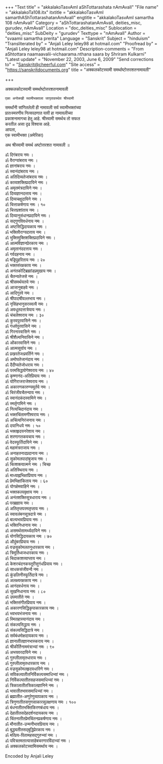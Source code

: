 +++
"Text title" = "akkalakoTasvAmI aShTottarashata nAmAvalI"
"File name" = "akkalakoTa108.itx"
itxtitle = "akkalakoTasvAmI samarthAShTottarashatanAmAvalI"
engtitle = "akkalakoTasvAmI samartha 108 nAmAvalI"
Category = "aShTottarashatanAmAvalI, deities_misc, gurudev, nAmAvalI"
Location = "doc_deities_misc"
Sublocation = "deities_misc"
SubDeity = "gurudev"
Texttype = "nAmAvalI"
Author = "svaamii samartha prerita"
Language = "Sanskrit"
Subject = "hinduism"
"Transliterated by" = "Anjali Leley leley98 at hotmail.com"
"Proofread by" = "Anjali Leley leley98 at hotmail.com"
Description-comments = "From aShtottara naamaavalii-vichaarama.nthana saara by Shriram Kulkarni"
"Latest update" = "November 22, 2003, June 6, 2009"
"Send corrections to" = "Sanskrit@cheerful.com"
"Site access" = "https://sanskritdocuments.org"
title = "अक्कलकोटस्वामी समर्थाष्टोत्तरशतनामावली"

+++
  
 अक्कलकोटस्वामी समर्थाष्टोत्तरशतनामावली   
  
    एका अनोळखी स्वामीभक्ताला जागृतावस्थेत श्रीस्वामी  
समर्थांनी सांगितलेली ही नामावली सर्व स्वामीभक्तांच्या  
प्रातःस्मरणीय नित्यपठणात यावी हा नामावलीच्या  
प्रकाशनामागचा हेतू आहे. श्रीस्वामी समर्थच तो सफल  
करतील असा दृढ विश्वास आहे.  
          आपला,  
      एक स्वामीभक्त (अमेरिका)  
  
  
  
अथ श्रीस्वामी समर्थ अष्टोत्तरशत नामावली ॥  
  
ॐ दिगंबराय नमः ।  
ॐ वैराग्यांबराय नमः ।  
ॐ ज्ञानांबराय नमः ।  
ॐ स्वानंदांबराय नमः ।  
ॐ अतिदिव्यतेजांबराय नमः ।  
ॐ काव्यशक्तिप्रदायिने नमः ।  
ॐ अमृतमंत्रदायिने नमः ।  
ॐ दिव्यज्ञानदत्ताय नमः ।  
ॐ दिव्यचक्षुदायिने नमः ।  
ॐ चित्ताकर्षणाय नमः । १०  
ॐ चित्तप्रशांताय नमः ।  
ॐ दिव्यानुसंधानप्रदायिने नमः ।  
ॐ सद्गुणविवर्धनाय नमः ।  
ॐ अष्टसिद्धिदायकाय नमः ।  
ॐ भक्तिवैराग्यदत्ताय नमः ।  
ॐ भुक्तिमुक्तिशक्तिप्रदायिने नमः ।  
ॐ आत्मविज्ञानप्रेरकाय नमः ।  
ॐ अमृतानंददत्ताय नमः ।  
ॐ गर्वदहनाय नमः ।  
ॐ षड्रिपुहरिताय नमः । २०  
ॐ भक्तसंरक्षकाय नमः ।  
ॐ अनंतकोटिब्रह्मांडप्रमुखाय नमः ।  
ॐ चैतन्यतेजसे नमः ।  
ॐ श्रीसमर्थयतये नमः ।  
ॐ आजानुबाहवे नमः ।  
ॐ आदिगुरवे नमः ।  
ॐ श्रीपादश्रीवल्लभाय नमः ।  
ॐ नृसिंहभानुसरस्वत्यै नमः ।  
ॐ अवधूतदत्तात्रेयाय नमः ।  
ॐ चंचलेश्वराय नमः । ३०  
ॐ कुरवपुरवासिने नमः ।  
ॐ गंधर्वपुरवासिने नमः ।  
ॐ गिरनारवासिने नमः ।  
ॐ श्रीशैल्यनिवासिने नमः ।  
ॐ ओंकारवासिने नमः ।  
ॐ आत्मसूर्याय नमः ।  
ॐ प्रखरतेजःप्रवर्तिने नमः ।  
ॐ अमोघतेजानंदाय नमः ।  
ॐ दैदीप्यतेजोधराय नमः ।  
ॐ परमसिद्धयोगेश्वराय नमः । ४०  
ॐ कृष्णानंद-अतिप्रियाय नमः ।  
ॐ योगिराजराजेश्वराय नमः ।  
ॐ अकारणकारुण्यमूर्तये नमः ।  
ॐ चिरंजीवचैतन्याय नमः ।  
ॐ स्वानंदकंदस्वामिने नमः ।  
ॐ स्मर्तृगामिने नमः ।  
ॐ नित्यचिदानंदाय नमः ।  
ॐ भक्तचिंतामणीश्वराय नमः ।  
ॐ अचिंत्यनिरंजनाय नमः ।  
ॐ दयानिधये नमः । ५०  
ॐ भक्तहृदयनरेशाय नमः ।  
ॐ शरणागतकवचाय नमः ।  
ॐ वेदस्फूर्तिदायिने नमः ।  
ॐ महामंत्रराजाय नमः ।  
ॐ अनाहतनादप्रदानाय नमः ।  
ॐ सुकोमलपादांबुजाय नमः ।  
ॐ चित्शक्त्यात्मने नमः । चिच्छ  
ॐ अतिस्थिराय नमः ।  
ॐ माध्याह्नभिक्षाप्रियाय नमः ।  
ॐ प्रेमभिक्षांकिताय नमः । ६०  
ॐ योगक्षेमवाहिने नमः ।  
ॐ भक्तकल्पवृक्षाय नमः ।  
ॐ अनंतशक्तिसूत्रधाराय नमः ।  
ॐ परब्रह्माय नमः ।  
ॐ अतितृप्तपरमतृप्ताय नमः ।  
ॐ स्वावलंबनसूत्रदात्रे नमः ।  
ॐ बाल्यभावप्रियाय नमः ।  
ॐ भक्तिनिधानाय नमः ।  
ॐ असमर्थसामर्थ्यदायिने नमः ।  
ॐ योगसिद्धिदायकाय नमः । ७०  
ॐ औदुंबरप्रियाय नमः ।  
ॐ वज्रसुकोमलतनुधारकाय नमः ।  
ॐ त्रिमूर्तिध्वजधारकाय नमः ।  
ॐ चिदाकाशव्याप्ताय नमः ।  
ॐ केशरचंदनकस्तूरीसुगंधप्रियाय नमः ।  
ॐ साधकसंजीवन्यै नमः ।  
ॐ कुंडलिनीस्फूर्तिदात्रे नमः ।  
ॐ अलक्ष्यरक्षकाय नमः ।  
ॐ आनंदवर्धनाय नमः ।  
ॐ सुखनिधानाय नमः । ८०  
ॐ उपमातीते नमः ।  
ॐ भक्तिसंगीतप्रियाय नमः ।  
ॐ अकारणसिद्धिकृपाकारकाय नमः ।  
ॐ भवभयभंजनाय नमः ।  
ॐ स्मितहास्यानंदाय नमः ।  
ॐ संकल्पसिद्धाय नमः ।  
ॐ संकल्पसिद्धिदात्रे नमः ।  
ॐ सर्वबंधमोक्षदायकाय नमः ।  
ॐ ज्ञानातीतज्ञानभास्कराय नमः ।  
ॐ श्रीकीर्तिनाममंत्राभ्यां नमः । ९०  
ॐ अभयवरदायिने नमः ।  
ॐ गुरुलीलामृतधाराय नमः ।  
ॐ गुरुलीलामृतधारकाय नमः ।  
ॐ वज्रसुकोमलहृदयधारिणे नमः ।  
ॐ सविकल्पातीतनिर्विकल्पसमाधिभ्यां नमः ।  
ॐ निर्विकल्पातीतसहजसमाधिभ्यां नमः ।  
ॐ त्रिकालातीतत्रिकालज्ञानिने नमः ।  
ॐ भावातीतभावसमाधिभ्यां नमः ।  
ॐ ब्रह्मातीत-अणुरेणुव्यापकाय नमः ।  
ॐ त्रिगुणातीतसगुणसाकारसुलक्षणाय नमः । १००  
ॐ बंधनातीतभक्तिकिरणबंधाय नमः ।  
ॐ देहातीतसदेहदर्शनदायकाय नमः ।  
ॐ चिंतनातीतप्रेमचिंतनप्रकर्षणाय नमः ।  
ॐ मौनातीत-उन्मनीभावप्रियाय नमः ।  
ॐ बुद्ध्यतीतसद्बुद्धिप्रेरकाय नमः ।  
ॐ मत्प्रिय-पितामहसद्गुरुभ्यां नमः ।  
ॐ पवित्रतमतात्यासाहेबचरणारविंदाभ्यां नमः ।  
ॐ अक्कलकोटस्वामिसमर्थाय नमः ।  
  
  
  
 Encoded by Anjali Leley  
  
